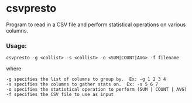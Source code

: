 # csvpresto

Program to read in a CSV file and perform statistical operations on various columns.


### Usage:

`csvpresto -g <collist> -s <collist> -o <SUM|COUNT|AVG> -f filename`

where

    -g specifies the list of columns to group by.  Ex: -g 1 2 3 4
    -s specifies the columns to gather stats on.  Ex: -s 5 6 7
    -o specifies the statistical operation to perform (SUM | COUNT | AVG)
    -f specifies the CSV file to use as input
